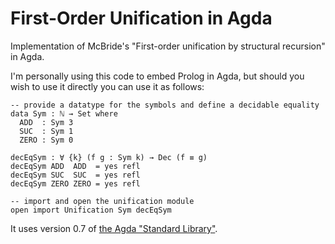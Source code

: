 First-Order Unification in Agda
===============================

Implementation of McBride's "First-order unification by structural recursion" in Agda.

I'm personally using this code to embed Prolog in Agda, but should you wish to use it
directly you can use it as follows:

    -- provide a datatype for the symbols and define a decidable equality
    data Sym : ℕ → Set where
      ADD  : Sym 3
      SUC  : Sym 1
      ZERO : Sym 0

    decEqSym : ∀ {k} (f g : Sym k) → Dec (f ≡ g)
    decEqSym ADD  ADD  = yes refl
    decEqSym SUC  SUC  = yes refl
    decEqSym ZERO ZERO = yes refl
    
    -- import and open the unification module
    open import Unification Sym decEqSym

It uses version 0.7 of [the Agda "Standard Library"](http://wiki.portal.chalmers.se/agda/pmwiki.php?n=Libraries.StandardLibrary).
